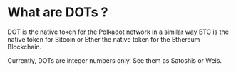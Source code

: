 # What are DOTs ?

DOT is the native token for the Polkadot network in a similar way BTC is the native token for Bitcoin or Ether the native token for the Ethereum Blockchain.

Currently, DOTs are integer numbers only. See them as Satoshis or Weis.